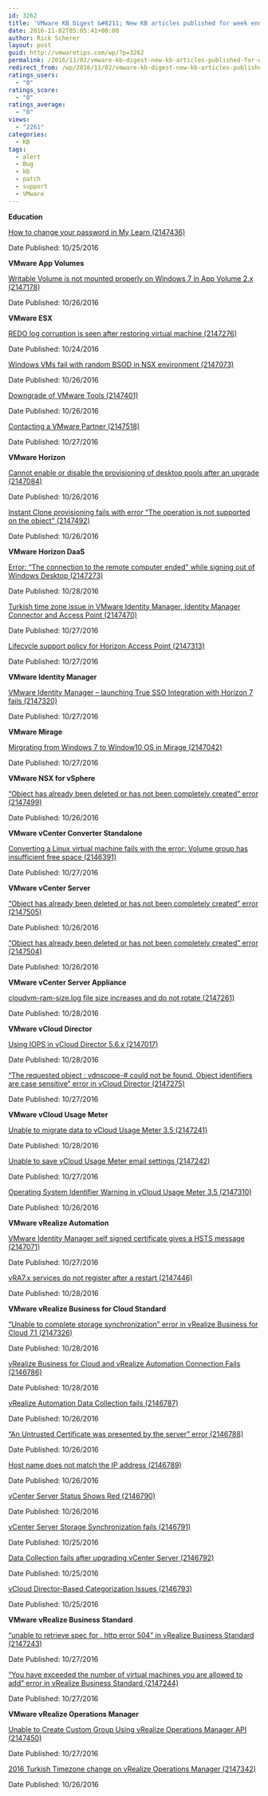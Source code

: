 ```yaml
---
id: 3262
title: 'VMware KB Digest &#8211; New KB articles published for week ending 10/29/16'
date: 2016-11-02T05:05:41+00:00
author: Rick Scherer
layout: post
guid: http://vmwaretips.com/wp/?p=3262
permalink: /2016/11/02/vmware-kb-digest-new-kb-articles-published-for-week-ending-102916/
redirect_from: /wp/2016/11/02/vmware-kb-digest-new-kb-articles-published-for-week-ending-102916/
ratings_users:
  - "0"
ratings_score:
  - "0"
ratings_average:
  - "0"
views:
  - "2261"
categories:
  - KB
tags:
  - alert
  - Bug
  - kb
  - patch
  - support
  - VMware
---
```

**Education**
  
[How to change your password in My Learn (2147436)](http://bit.ly/2edhbsW)
  
Date Published: 10/25/2016

**VMware App Volumes** 
  
[Writable Volume is not mounted properly on Windows 7 in App Volume 2.x (2147178)](http://bit.ly/2fDYO5T)
  
Date Published: 10/26/2016

**VMware ESX** 
  
[REDO log corruption is seen after restoring virtual machine (2147276)](http://bit.ly/2edjTyV)
  
Date Published: 10/24/2016
  
[Windows VMs fail with random BSOD in NSX environment (2147073)](http://bit.ly/2fE0kEU)
  
Date Published: 10/26/2016
  
[Downgrade of VMware Tools (2147401)](http://bit.ly/2edhzIc)
  
Date Published: 10/26/2016
  
[Contacting a VMware Partner (2147518)](http://bit.ly/2fDYrZ0)
  
Date Published: 10/27/2016

<!--more-->

**VMware Horizon** 
  
[Cannot enable or disable the provisioning of desktop pools after an upgrade (2147084)](http://bit.ly/2edmRmE)
  
Date Published: 10/26/2016
  
[Instant Clone provisioning fails with error “The operation is not supported on the object” (2147492)](http://bit.ly/2fE1oIY)
  
Date Published: 10/26/2016

**VMware Horizon DaaS**
  
[Error: “The connection to the remote computer ended” while signing out of Windows Desktop (2147273)](http://bit.ly/2edk3Gb)
  
Date Published: 10/28/2016
  
[Turkish time zone issue in VMware Identity Manager, Identity Manager Connector and Access Point (2147470)](http://bit.ly/2fDYlAx)
  
Date Published: 10/27/2016
  
[Lifecycle support policy for Horizon Access Point (2147313)](http://bit.ly/2edk790)
  
Date Published: 10/27/2016

**VMware Identity Manager** 
  
[VMware Identity Manager – launching True SSO Integration with Horizon 7 fails (2147320)](http://bit.ly/2fE1YXk)
  
Date Published: 10/27/2016

**VMware Mirage**
  
[Mirgrating from Windows 7 to Window10 OS in Mirage (2147042)](http://bit.ly/2edo25M)
  
Date Published: 10/27/2016

**VMware NSX for vSphere** 
  
[“Object has already been deleted or has not been completely created” error (2147499)](http://bit.ly/2fDUzHl)
  
Date Published: 10/26/2016

**VMware vCenter Converter Standalone**
  
[Converting a Linux virtual machine fails with the error: Volume group has insufficient free space (2146391)](http://bit.ly/2edk4Km)
  
Date Published: 10/27/2016

**VMware vCenter Server**
  
[“Object has already been deleted or has not been completely created” error (2147505)](http://bit.ly/2fDVrM6)
  
Date Published: 10/26/2016
  
[“Object has already been deleted or has not been completely created” error (2147504)](http://bit.ly/2ednEEo)
  
Date Published: 10/26/2016

**VMware vCenter Server Appliance** 
  
[cloudvm-ram-size.log file size increases and do not rotate (2147261)](http://bit.ly/2fDWsng)
  
Date Published: 10/28/2016

**VMware vCloud Director**
  
[Using IOPS in vCloud Director 5.6.x (2147017)](http://bit.ly/2edh68Q)
  
Date Published: 10/28/2016
  
[“The requested object : vdnscope-# could not be found. Object identifiers are case sensitive” error in vCloud Director (2147275)](http://bit.ly/2fE2sMM)
  
Date Published: 10/27/2016

**VMware vCloud Usage Meter**
  
[Unable to migrate data to vCloud Usage Meter 3.5 (2147241)](http://bit.ly/2edeKXv)
  
Date Published: 10/28/2016
  
[Unable to save vCloud Usage Meter email settings (2147242)](http://bit.ly/2fE0FY9)
  
Date Published: 10/27/2016
  
[Operating System Identifier Warning in vCloud Usage Meter 3.5 (2147310)](http://bit.ly/2edlncj)
  
Date Published: 10/26/2016

**VMware vRealize Automation** 
  
[VMware Identity Manager self signed certificate gives a HSTS message (2147071)](http://bit.ly/2fE0dsO)
  
Date Published: 10/27/2016
  
[vRA7.x services do not register after a restart (2147446)](http://bit.ly/2edh8xu)
  
Date Published: 10/28/2016

**VMware vRealize Business for Cloud Standard**
  
[“Unable to complete storage synchronization” error in vRealize Business for Cloud 7.1 (2147326)](http://bit.ly/2fDZ6d1)
  
Date Published: 10/28/2016
  
[vRealize Business for Cloud and vRealize Automation Connection Fails (2146786)](http://bit.ly/2edncWz)
  
Date Published: 10/28/2016
  
[vRealize Automation Data Collection fails (2146787)](http://bit.ly/2fDXBLF)
  
Date Published: 10/26/2016
  
[“An Untrusted Certificate was presented by the server” error (2146788)](http://bit.ly/2edh9kO)
  
Date Published: 10/26/2016
  
[Host name does not match the IP address (2146789)](http://bit.ly/2fE5mRW)
  
Date Published: 10/26/2016
  
[vCenter Server Status Shows Red (2146790)](http://bit.ly/2ednXih)
  
Date Published: 10/26/2016
  
[vCenter Server Storage Synchronization fails (2146791)](http://bit.ly/2fDYdBa)
  
Date Published: 10/25/2016
  
[Data Collection fails after upgrading vCenter Server (2146792)](http://bit.ly/2edkiBe)
  
Date Published: 10/25/2016
  
[vCloud Director-Based Categorization Issues (2146793)](http://bit.ly/2fE0bkG)
  
Date Published: 10/25/2016

**VMware vRealize Business Standard**
  
[“unable to retrieve spec for <URL>. http error 504” in vRealize Business Standard (2147243)](http://bit.ly/2edhST0)
  
Date Published: 10/27/2016
  
[“You have exceeded the number of virtual machines you are allowed to add” error in vRealize Business Standard (2147244)](http://bit.ly/2fDXdN9)
  
Date Published: 10/27/2016

**VMware vRealize Operations Manager**
  
[Unable to Create Custom Group Using vRealize Operations Manager API (2147450)](http://bit.ly/2edeIPn)
  
Date Published: 10/27/2016
  
[2016 Turkish Timezone change on vRealize Operations Manager (2147342)](http://bit.ly/2fDZ44T)
  
Date Published: 10/26/2016